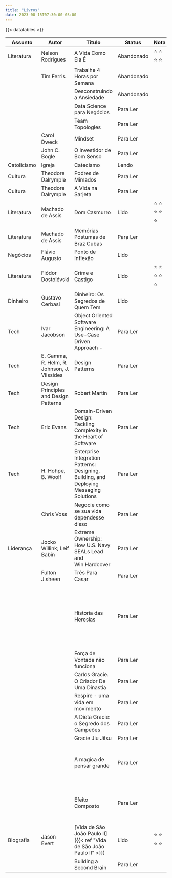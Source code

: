 ```yaml
---
title: "Livros"
date: 2023-08-15T07:30:00-03:00
---
```

{{< datatables >}}

| Assunto     | Autor                                       | Titulo                                                                                  | Status     | Nota                               | Recomendação                                                                                                                                           |
| ----------- | ------------------------------------------- | --------------------------------------------------------------------------------------- | ---------- | ---------------------------------- | ------------------------------------------------------------------------------------------------------------------------------------------------------ |
| Literatura  | Nelson Rodrigues                            | A Vida Como Ela É                                                                       | Abandonado | :star: :star: :star: :star:        |                                                                                                                                                        |
|             | Tim Ferris                                  | Trabalhe 4 Horas por Semana                                                             | Abandonado |                                    |                                                                                                                                                        |
|             |                                             | Desconstruindo a Ansiedade                                                              | Abandonado |                                    |                                                                                                                                                        |
|             |                                             | Data Science para Negócios                                                              | Para Ler   |                                    |                                                                                                                                                        |
|             |                                             | Team Topologies                                                                         | Para Ler   |                                    |                                                                                                                                                        |
|             | Carol Dweck                                 | Mindset                                                                                 | Para Ler   |                                    |                                                                                                                                                        |
|             | John C. Bogle                               | O Investidor de Bom Senso                                                               | Para Ler   |                                    |                                                                                                                                                        |
| Catolicismo | Igreja                                      | Catecismo                                                                               | Lendo      |                                    |                                                                                                                                                        |
| Cultura     | Theodore Dalrymple                          | Podres de Mimados                                                                       | Para Ler   |                                    |                                                                                                                                                        |
| Cultura     | Theodore Dalrymple                          | A Vida na Sarjeta                                                                       | Para Ler   |                                    |                                                                                                                                                        |
| Literatura  | Machado de Assis                            | Dom Casmurro                                                                            | Lido       | :star: :star: :star: :star: :star: |                                                                                                                                                        |
| Literatura  | Machado de Assis                            | Memórias Póstumas de Braz Cubas                                                         | Para Ler   |                                    |                                                                                                                                                        |
| Negócios    | Flávio Augusto                              | Ponto de Inflexão                                                                       | Lido       |                                    |                                                                                                                                                        |
| Literatura  | Fiódor Dostoiévski                          | Crime e Castigo                                                                         | Lido       | :star: :star: :star: :star: :star: |                                                                                                                                                        |
| Dinheiro    | Gustavo Cerbasi                             | Dinheiro: Os Segredos de Quem Tem                                                       | Lido       |                                    |                                                                                                                                                        |
| Tech        | Ivar Jacobson                               | Object Oriented Software Engineering: A Use-Case Driven Approach -                      | Para Ler   |                                    |                                                                                                                                                        |
| Tech        | E. Gamma, R. Helm, R. Johnson, J. Vlissides | Design Patterns                                                                         | Para Ler   |                                    |                                                                                                                                                        |
| Tech        | Design Principles and Design Patterns       | Robert Martin                                                                           | Para Ler   |                                    |                                                                                                                                                        |
| Tech        | Eric Evans                                  | Domain-Driven Design: Tackling Complexity in the Heart of Software                      | Para Ler   |                                    |                                                                                                                                                        |
| Tech        | H. Hohpe, B. Woolf                          | Enterprise Integration Patterns: Designing, Building, and Deploying Messaging Solutions | Para Ler   |                                    |                                                                                                                                                        |
|             | Chris Voss                                  | Negocie como se sua vida dependesse disso                                               | Para Ler   |                                    |                                                                                                                                                        |
| Liderança   | Jocko Willink; Leif Babin                   | Extreme Ownership: How U.S. Navy SEALs Lead and Win Hardcover                           | Para Ler   |                                    |                                                                                                                                                        |
|             | Fulton J.sheen                              | Três Para Casar                                                                         | Para Ler   |                                    |                                                                                                                                                        |
|             |                                             | Historia das Heresias                                                                   | Para Ler   |                                    | [# DEBATE: MARIA E ADORAÇÃO AOS SANTOS: JOSÉ EDUARDO X PAULO SERGIO - Inteligência Ltda. Podcast [#1051]](https://www.youtube.com/watch?v=E2bVGJmD07U) |
|             |                                             | Força de Vontade não funciona                                                           | Para Ler   |                                    |                                                                                                                                                        |
|             |                                             | Carlos Gracie. O Criador De Uma Dinastia                                                | Para Ler   |                                    |                                                                                                                                                        |
|             |                                             | Respire - uma vida em movimento                                                         | Para Ler   |                                    |                                                                                                                                                        |
|             |                                             | A Dieta Gracie: o Segredo dos Campeões                                                  | Para Ler   |                                    |                                                                                                                                                        |
|             |                                             | Gracie Jiu Jitsu                                                                        | Para Ler   |                                    |                                                                                                                                                        |
|             |                                             | A magica de pensar grande                                                               | Para Ler   |                                    | Podcast De/Para - [Mentalidade do Empreendedor e Sua Importância](https://open.spotify.com/episode/5a9joga74kQKntRkdUQIgX)                             |
|             |                                             | Efeito Composto                                                                         | Para Ler   |                                    | Podcast De/Para - [Mentalidade do Empreendedor e Sua Importância](https://open.spotify.com/episode/5a9joga74kQKntRkdUQIgX)                             |
| Biografia   | Jason Evert                                 | [Vida de São João Paulo II]({{< ref "Vida de São João Paulo II" >}})                                                           | Lido       | :star: :star: :star: :star:        |                                                                                                                                                        |
|             |                                             | Building a Second Brain                                                                 | Para Ler   |                                    |                                                                                                                                                        |

